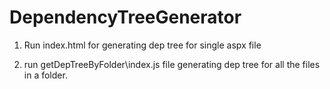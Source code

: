 # DependencyTreeGenerator

1) Run index.html for generating dep tree for single aspx file

2) run getDepTreeByFolder\index.js file generating dep tree for all the files in a folder.
